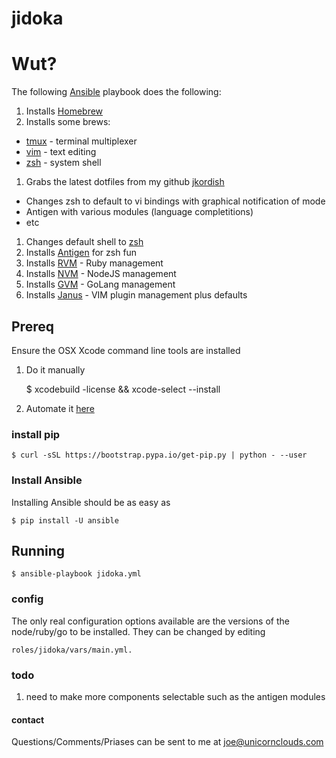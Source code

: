 jidoka
======

# Wut? #

The following [Ansible](https://github.com/ansible/ansible) playbook does the following:

1. Installs [Homebrew](http://brew.sh/)
1. Installs some brews:
  * [tmux](http://tmux.sourceforge.net/) - terminal multiplexer
  * [vim](http://www.vim.org/) - text editing
  * [zsh](http://www.zsh.org/) - system shell
1. Grabs the latest dotfiles from my github [jkordish](https://github.com/jkordish/dotfiles)
  * Changes zsh to default to vi bindings with graphical notification of mode
  * Antigen with various modules (language completitions)
  * etc
1. Changes default shell to [zsh](http://www.zsh.org/)
1. Installs [Antigen](https://github.com/zsh-users/antigen) for zsh fun
1. Installs [RVM](https://rvm.io/rvm) - Ruby management
1. Installs [NVM](https://github.com/creationix/nvm) - NodeJS management
1. Installs [GVM](https://github.com/moovweb/gvm) - GoLang management
1. Installs [Janus](https://github.com/carlhuda/janus) - VIM plugin management plus defaults

## Prereq ##
Ensure the OSX Xcode command line tools are installed

1. Do it manually

    $ xcodebuild -license && xcode-select --install

1. Automate it [here](https://gist.github.com/d7an/9756475)

### install pip ###

    $ curl -sSL https://bootstrap.pypa.io/get-pip.py | python - --user

### Install Ansible ###

Installing Ansible should be as easy as

    $ pip install -U ansible

## Running ##

    $ ansible-playbook jidoka.yml

### config ###

The only real configuration options available are the versions of the node/ruby/go to be installed. They can be changed by editing

    roles/jidoka/vars/main.yml.

### todo ###

1. need to make more components selectable such as the antigen modules

#### contact ####

Questions/Comments/Priases can be sent to me at <joe@unicornclouds.com>
